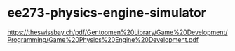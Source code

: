 # ee273-physics-engine-simulator

https://theswissbay.ch/pdf/Gentoomen%20Library/Game%20Development/Programming/Game%20Physics%20Engine%20Development.pdf
